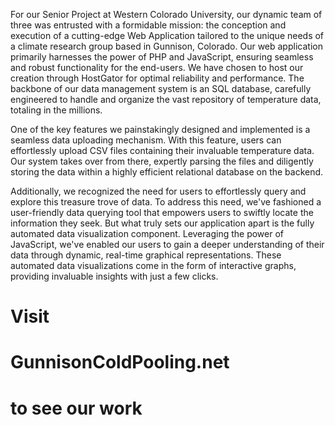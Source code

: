 For our Senior Project at Western Colorado University, our dynamic team of three was entrusted with a formidable mission: the conception and execution of a cutting-edge Web Application 
tailored to the unique needs of a climate research group based in Gunnison, Colorado. Our web application primarily harnesses the power of PHP and JavaScript, ensuring seamless and robust 
functionality for the end-users. We have chosen to host our creation through HostGator for optimal reliability and performance. The backbone of our data management system is an SQL database, 
carefully engineered to handle and organize the vast repository of temperature data, totaling in the millions.

One of the key features we painstakingly designed and implemented is a seamless data uploading mechanism. With this feature, users can effortlessly upload CSV files containing 
their invaluable temperature data. Our system takes over from there, expertly parsing the files and diligently storing the data within a highly efficient relational database on the backend.

Additionally, we recognized the need for users to effortlessly query and explore this treasure trove of data. To address this need, we've fashioned a user-friendly data querying tool that empowers
users to swiftly locate the information they seek. But what truly sets our application apart is the fully automated data visualization component. Leveraging the power of JavaScript, 
we've enabled our users to gain a deeper understanding of their data through dynamic, real-time graphical representations. These automated data visualizations come in the form of 
interactive graphs, providing invaluable insights with just a few clicks.

# Visit
# GunnisonColdPooling.net 
# to see our work
